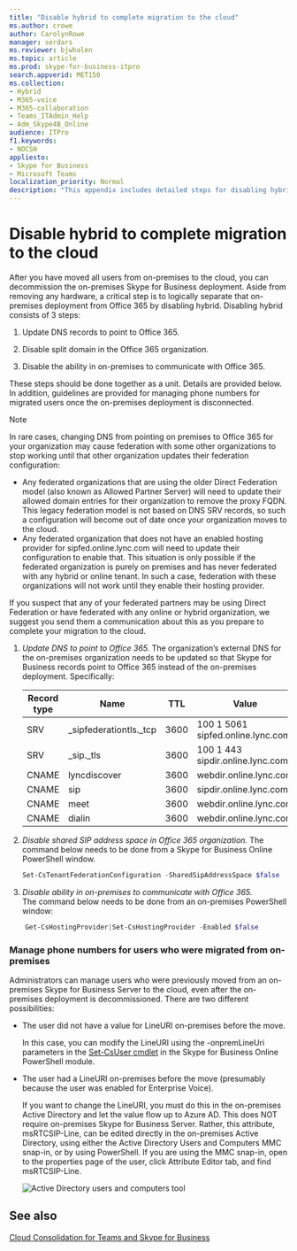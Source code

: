 ```yaml
---
title: "Disable hybrid to complete migration to the cloud"
ms.author: crowe
author: CarolynRowe
manager: serdars
ms.reviewer: bjwhalen
ms.topic: article
ms.prod: skype-for-business-itpro
search.appverid: MET150
ms.collection: 
- Hybrid 
- M365-voice
- M365-collaboration
- Teams_ITAdmin_Help
- Adm_Skype4B_Online
audience: ITPro
f1.keywords:
- NOCSH
appliesto:
- Skype for Business 
- Microsoft Teams
localization_priority: Normal
description: "This appendix includes detailed steps for disabling hybrid as part of cloud consolidation for Teams and Skype for Business."
---
```


# Disable hybrid to complete migration to the cloud

After you have moved all users from on-premises to the cloud, you can decommission the on-premises Skype for Business deployment. Aside from removing any hardware, a critical step is to logically separate that on-premises deployment from Office 365 by disabling hybrid. Disabling hybrid consists of 3 steps:

1. Update DNS records to point to Office 365.

2. Disable split domain in the Office 365 organization.

3. Disable the ability in on-premises to communicate with Office 365.

These steps should be done together as a unit. Details are provided below. In addition, guidelines are provided for managing phone numbers for migrated users once the on-premises deployment is disconnected.

> [!Note] 
> In rare cases, changing DNS from pointing on premises to Office 365 for your organization may cause federation with some other organizations to stop working until that other organization updates their federation configuration:<ul><li>
Any federated organizations that are using the older Direct Federation model (also known as Allowed Partner Server) will need to update their allowed domain entries for their organization to remove the proxy FQDN. This legacy federation model is not based on DNS SRV records, so such a configuration will become out of date once your organization moves to the cloud. </li><li>Any federated organization that does not have an enabled hosting provider for sipfed.online.lync.<span>com will need to update their configuration to enable that. This situation is only possible if the federated organization is purely on premises and has never federated with any hybrid or online tenant. In such a case, federation with these organizations will not work until they enable their hosting provider.</li></ul>If you suspect that any of your federated partners may be using Direct Federation or have federated with any online or hybrid organization, we suggest you send them a communication about this as you prepare to complete your migration to the cloud.

1.	*Update DNS to point to Office 365.*
The organization’s external DNS for the on-premises organization needs to be updated so that Skype for Business records point to Office 365 instead of the on-premises deployment. Specifically:

    |Record type|Name|TTL|Value|
    |---|---|---|---|
    |SRV|_sipfederationtls._tcp|3600|100 1 5061 sipfed.online.lync.<span>com|
    |SRV|_sip._tls|3600|100 1 443 sipdir.online.lync.<span>com|
    |CNAME|	lyncdiscover|	3600|	webdir.online.lync.<span>com|
    |CNAME|	sip|	3600|	sipdir.online.lync.<span>com|
    |CNAME|	meet|	3600|	webdir.online.lync.<span>com|
    |CNAME|	dialin	|3600|	webdir.online.lync.<span>com|

2.	*Disable shared SIP address space in Office 365 organization.*
The command below needs to be done from a Skype for Business Online PowerShell window.

    ```PowerShell
    Set-CsTenantFederationConfiguration -SharedSipAddressSpace $false
    ```
 
3.	*Disable ability in on-premises to communicate with Office 365.*  
The command below needs to be done from an on-premises PowerShell window:
```PowerShell
    Get-CsHostingProvider|Set-CsHostingProvider -Enabled $false
```

### Manage phone numbers for users who were migrated from on-premises

Administrators can manage users who were previously moved from an on-premises Skype for Business Server to the cloud, even after the on-premises deployment is decommissioned. There are two different possibilities:

- The user did not have a value for LineURI on-premises before the move. 

  In this case, you can modify the LineURI using the -onpremLineUri parameters in the [Set-CsUser cmdlet](https://docs.microsoft.com/powershell/module/skype/set-csuser?view=skype-ps) in the Skype for Business Online PowerShell module.

- The user had a LineURI on-premises before the move (presumably because the user was enabled for Enterprise Voice). 

  If you want to change the LineURI, you must do this in the on-premises Active Directory and let the value flow up to Azure AD. This does NOT require on-premises Skype for Business Server. Rather, this attribute, msRTCSIP-Line, can be edited directly in the on-premises Active Directory, using either the Active Directory Users and Computers MMC snap-in, or by using PowerShell. If you are using the MMC snap-in, open to the properties page of the user, click Attribute Editor tab, and find msRTCSIP-Line.

  ![Active Directory users and computers tool](../media/disable-hybrid-1.png)

## See also

[Cloud Consolidation for Teams and Skype for Business](cloud-consolidation.md)
